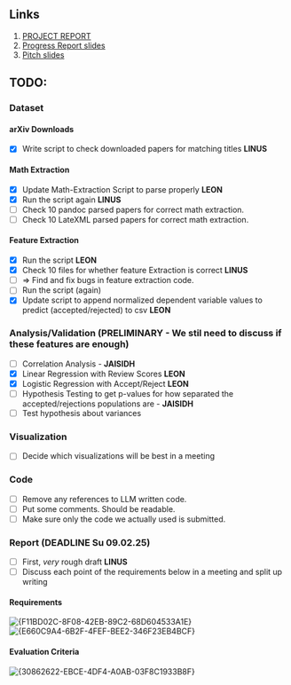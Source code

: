 ## Links
1. [PROJECT REPORT](https://www.overleaf.com/6464795131rjwgpynsrtrx#a08c47)
2. [Progress Report slides](https://docs.google.com/presentation/d/1_PjO-GfJQZqyeoo8zNLkMZTwyhgaAacsFf13Zkqffbw)
3. [Pitch slides](https://docs.google.com/presentation/d/1bfmJSNTjsVf3nUE4XK-0xGi1dQ5PNYb1yLFsbIL4m-Y)

## TODO:
### Dataset
#### arXiv Downloads
- [x] Write script to check downloaded papers for matching titles **LINUS**
#### Math Extraction
- [x] Update Math-Extraction Script to parse properly **LEON**
- [x] Run the script again **LINUS**
- [ ] Check 10 pandoc parsed papers for correct math extraction.
- [ ] Check 10 LateXML parsed papers for correct math extraction.

#### Feature Extraction
- [x] Run the script **LEON**
- [x] Check 10 files for whether feature Extraction is correct **LINUS**
- [ ] => Find and fix bugs in feature extraction code.
- [ ] Run the script (again)
- [x] Update script to append normalized dependent variable values to predict (accepted/rejected) to csv **LEON**

### Analysis/Validation (PRELIMINARY - We stil need to discuss if these features are enough)
- [ ] Correlation Analysis - **JAISIDH**
- [x] Linear Regression with Review Scores **LEON**
- [x] Logistic Regression with Accept/Reject **LEON**
- [ ] Hypothesis Testing to get p-values for how separated the accepted/rejections populations are - **JAISIDH**
- [ ] Test hypothesis about variances

### Visualization 
- [ ] Decide which visualizations will be best in a meeting


### Code
- [ ] Remove any references to LLM written code.
- [ ] Put some comments. Should be readable.
- [ ] Make sure only the code we actually used is submitted.

### Report (**DEADLINE Su 09.02.25**)
- [ ] First, _very_ rough draft **LINUS**
- [ ] Discuss each point of the requirements below in a meeting and split up writing
#### Requirements
![{F11BD02C-8F08-42EB-89C2-68D604533A1E}](https://github.com/user-attachments/assets/640ab4c4-2b49-46ed-8ff3-95cdf685ba9d)
![{E660C9A4-6B2F-4FEF-BEE2-346F23EB4BCF}](https://github.com/user-attachments/assets/38bb40a7-ed35-478a-af74-b26208f3630f)

#### Evaluation Criteria
![{30862622-EBCE-4DF4-A0AB-03F8C1933B8F}](https://github.com/user-attachments/assets/5dbab0f0-5e1d-40d7-b1a4-9facf17c3fb3)

